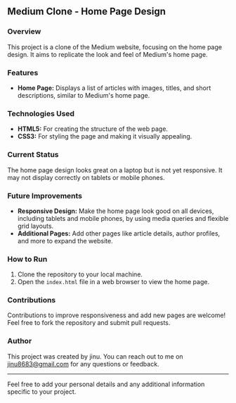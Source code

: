 

## Medium Clone - Home Page Design

### Overview

This project is a clone of the Medium website, focusing on the home page design. It aims to replicate the look and feel of Medium's home page.

### Features

- **Home Page:** Displays a list of articles with images, titles, and short descriptions, similar to Medium's home page.

### Technologies Used

- **HTML5:** For creating the structure of the web page.
- **CSS3:** For styling the page and making it visually appealing.

### Current Status

The home page design looks great on a laptop but is not yet responsive. It may not display correctly on tablets or mobile phones.

### Future Improvements

- **Responsive Design:** Make the home page look good on all devices, including tablets and mobile phones, by using media queries and flexible grid layouts.
- **Additional Pages:** Add other pages like article details, author profiles, and more to expand the website.

### How to Run

1. Clone the repository to your local machine.
2. Open the `index.html` file in a web browser to view the home page.

### Contributions

Contributions to improve responsiveness and add new pages are welcome! Feel free to fork the repository and submit pull requests.

### Author

This project was created by jinu. You can reach out to me on jinu8683@gmail.com for any questions or feedback.

---

Feel free to add your personal details and any additional information specific to your project.
